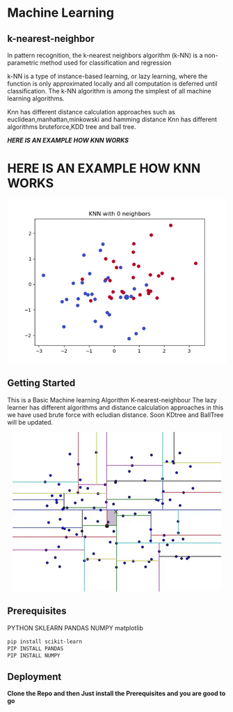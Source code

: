# Machine Learning
## k-nearest-neighbor

In pattern recognition, the k-nearest neighbors algorithm (k-NN) is a non-parametric method used for classification and regression

k-NN is a type of instance-based learning, or lazy learning, where the function is only approximated locally and all computation is deferred until classification. The k-NN algorithm is among the simplest of all machine learning algorithms.

Knn has different distance calculation approaches such as euclidean,manhattan,minkowski and hamming distance
Knn has different algorithms bruteforce,KDD tree and ball tree.

***HERE IS AN EXAMPLE HOW KNN WORKS***
<p align="center">
<h1>HERE IS AN EXAMPLE HOW KNN WORKS</h1>
</p>

<p align="center">
  <img src="examples/knn_neigh.gif">
</p>

## Getting Started 

This is a Basic Machine learning Algorithm K-nearest-neighbour The lazy learner has different algorithms and distance calculation approaches in this we have used brute force with ecludian distance. Soon KDtree and BallTree will be updated.

<p align="center">
  <img src="examples/kd.gif">
</p>

## Prerequisites

PYTHON
SKLEARN
PANDAS
NUMPY
matplotlib
```
pip install scikit-learn
PIP INSTALL PANDAS
PIP INSTALL NUMPY
```

## Deployment

**Clone the Repo and then Just install the Prerequisites and you are good to go**
